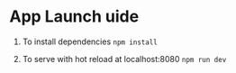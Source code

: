 # App Launch uide

1. To install dependencies
`npm install`

2. To serve with hot reload at localhost:8080
`npm run dev`

